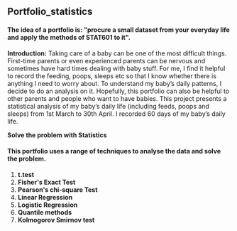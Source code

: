 ## Portfolio_statistics
#### The idea of a portfolio is: "procure a small dataset from your everyday life and apply the methods of STAT601 to it".


**Introduction:** Taking care of a baby can be one of the most difficult things. First-time parents or even experienced parents can be nervous and sometimes have hard times dealing with baby stuff. For me, I find it helpful to record the feeding, poops, sleeps etc so that I know whether there is anything I need to worry about. To understand my baby’s daily patterns, I decide to do an analysis on it. Hopefully, this portfolio can also be helpful to other parents and people who want to have babies. This project presents a statistical analysis of my baby’s daily life (including feeds, poops and sleeps) from 1st March to 30th April. I recorded 60 days of my baby’s daily life.

**Solve the problem with Statistics**

#### This portfolio uses a range of techniques to analyse the data and solve the problem.

1. **t.test**
2. **Fisher's Exact Test**
3. **Pearson's chi-square Test**
4. **Linear Regression**
5. **Logistic Regression**
6. **Quantile methods**
7. **Kolmogorov Smirnov test**

